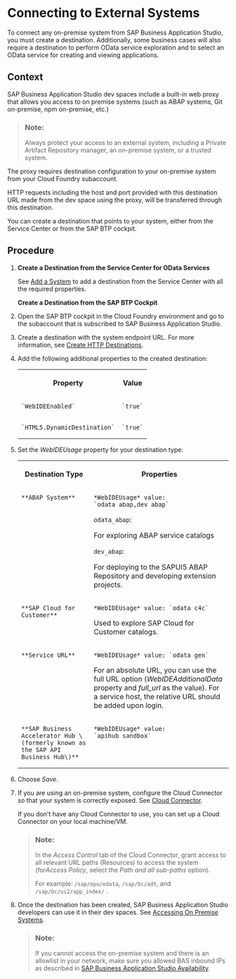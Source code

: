 <!-- loio7e49887e6fd34182bebeca5a6841a0cc -->

# Connecting to External Systems

To connect any on-premise system from SAP Business Application Studio, you must create a destination. Additionally, some business cases will also require a destination to perform OData service exploration and to select an OData service for creating and viewing applications.



<a name="loio7e49887e6fd34182bebeca5a6841a0cc__context_rjk_wrf_3kb"/>

## Context

 SAP Business Application Studio dev spaces include a built-in web proxy that allows you access to on premise systems \(such as ABAP systems, Git on-premise, npm on-premise, etc.\)

> ### Note:  
> Always protect your access to an external system, including a Private Artifact Repository manager, an on-premise system, or a trusted system.

The proxy requires destination configuration to your on-premise system from your Cloud Foundry subaccount.

HTTP requests including the host and port provided with this destination URL made from the dev space using the proxy, will be transferred through this destination.

You can create a destination that points to your system, either from the Service Center or from the SAP BTP cockpit.



<a name="loio7e49887e6fd34182bebeca5a6841a0cc__steps_orm_myk_m4"/>

## Procedure

1.  **Create a Destination from the Service Center for OData Services**

    See [Add a System](sap-system-service-provider-892114c.md#loio892114ce078b4e17a9ff7e751e6330cc__section_n2k_zx3_qqb) to add a destination from the Service Center with all the required properties.

    **Create a Destination from the SAP BTP Cockpit**

2.  Open the SAP BTP cockpit in the Cloud Foundry environment and go to the subaccount that is subscribed to SAP Business Application Studio.

3.  Create a destination with the system endpoint URL. For more information, see [Create HTTP Destinations](https://help.sap.com/viewer/cca91383641e40ffbe03bdc78f00f681/Cloud/en-US/783fa1c418a244d0abb5f153e69ca4ce.html).

4.  Add the following additional properties to the created destination:


    <table>
    <tr>
    <th valign="top">

    Property


    
    </th>
    <th valign="top">

    Value


    
    </th>
    </tr>
    <tr>
    <td valign="top">
    
        `WebIDEEnabled`


    
    </td>
    <td valign="top">
    
        `true`


    
    </td>
    </tr>
    <tr>
    <td valign="top">
    
        `HTML5.DynamicDestination`


    
    </td>
    <td valign="top">
    
        `true`


    
    </td>
    </tr>
    </table>
    
5.  Set the *WebIDEUsage* property for your destination type:


    <table>
    <tr>
    <th valign="top">

    Destination Type


    
    </th>
    <th valign="top">

    Properties


    
    </th>
    </tr>
    <tr>
    <td valign="top">
    
        **ABAP System**


    
    </td>
    <td valign="top">
    
        *WebIDEUsage* value: `odata_abap,dev_abap` 

    `odata_abap`:

    For exploring ABAP service catalogs

    `dev_abap`:

    For deploying to the SAPUI5 ABAP Repository and developing extension projects.


    
    </td>
    </tr>
    <tr>
    <td valign="top">
    
        **SAP Cloud for Customer**


    
    </td>
    <td valign="top">
    
        *WebIDEUsage* value: `odata_c4c`

    Used to explore SAP Cloud for Customer catalogs.


    
    </td>
    </tr>
    <tr>
    <td valign="top">
    
        **Service URL**


    
    </td>
    <td valign="top">
    
        *WebIDEUsage* value: `odata_gen` 

    For an absolute URL, you can use the full URL option \(*WebIDEAdditionalData* property and *full\_url* as the value\). For a service host, the relative URL should be added upon login.


    
    </td>
    </tr>
    <tr>
    <td valign="top">
    
        **SAP Business Accelerator Hub \(formerly known as the SAP API Business Hub\)**


    
    </td>
    <td valign="top">
    
        *WebIDEUsage* value: `apihub_sandbox`


    
    </td>
    </tr>
    </table>
    
6.  Choose *Save*.

7.  If you are using an on-premise system, configure the Cloud Connector so that your system is correctly exposed. See [Cloud Connector](https://help.sap.com/docs/CP_CONNECTIVITY/cca91383641e40ffbe03bdc78f00f681/e6c7616abb5710148cfcf3e75d96d596.html).

    If you don't have any Cloud Connector to use, you can set up a Cloud Connector on your local machine/VM.

    > ### Note:  
    > In the *Access Control* tab of the Cloud Connector, grant access to all relevant URL paths \(Resources\) to access the system \(for*Access Policy*, select the *Path and all sub-paths* option\).
    > 
    > For example: `/sap/opu/odata`, `/sap/bc/adt`, and `/sap/bc/ui2/app_index/` .

8.  Once the destination has been created, SAP Business Application Studio developers can use it in their dev spaces. See [Accessing On Premise Systems](https://help.sap.com/docs/SAP%20Business%20Application%20Studio/9d1db9835307451daa8c930fbd9ab264/e72930c96b664e3ea4ce5288eb84075f.html).

    > ### Note:  
    > If you cannot access the on-premise system and there is an allowlist in your network, make sure you allowed BAS inbound IPs as described in [SAP Business Application Studio Availability](sap-business-application-studio-availability-8509485.md).


